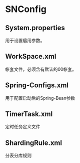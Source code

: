 # SNConfig

## System.properties

用于设置启用参数。

## WorkSpace.xml

帐套文件，必须含有默认的00帐套。

## Spring-Configs.xml

用于配置启动后的Spring-Bean参数

## TimerTask.xml

定时任务定义文件

## ShardingRule.xml

分表分库规则

